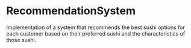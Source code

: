 # RecommendationSystem
Implementation of a system that recommends the best sushi options for each customer based on their preferred sushi and the characteristics of those sushi.

